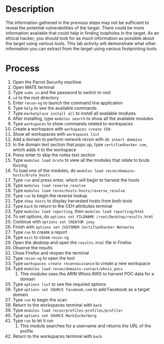 # Description
The information gathered in the previous steps may not be sufficient to reveal the potential vulnerabilities of the target. There could be more information available that could help in finding loopholes in the target. As an ethical hacker, you should look for as much information as possible about the target using various tools. This lab activity will demonstrate what other information you can extract from the target using various footprinting tools.

# Process
1. Open the Parrot Security machine
2. Open MATE terminal
3. Type `sudo su` and the password to switch to root
4. `cd` to the root directory
5. Enter `recon-ng` to launch the command line application
6. Type `help` to see the available commands
7. Type `marketplace install all` to install all available modules
8. After installing, type `modules search` to show all the available modules
9. Type `workspaces` to show commands related to workspaces
10. Create a workspace with `workspaces create CEH`
11. Show all workspaces with `workspaces list`
12. Add a domain to perform network recon with `db insert domains`
13. In the domain text section that pops up, type `certifiedhacker.com`, which adds it to the workspace
14. Press enter to skip the notes text section
15. Type `modules load brute` to view all the modules that relate to brute forcing
16. To load one of the modules, do `modules load recon/domains-hosts/brute_hosts`
17. Type `run` and press enter, which will begin to harvest the hosts
18. Type `modules load reverse_resolve`
19. Type `modules load recon/hosts-hosts/reverse_resolve`
20. Type `run` to begin the reverse lookup
21. Type `show hosts` to display harvested hosts from both tools
22. Type `back` to return to the CEH attributes terminal
23. Type `modules load reporting`, then `modules load reporting/html`
24. To set options, do `options set FILENAME /root/Desktop/results.html`
25. Continue with `options set CREATOR joey`
26. Finish with `options set CUSTOMER Certifiedhacker Networks`
27. Type `run` to create a report
28. Type `exit` to close `recon-ng`
29. Open the desktop and open the `results.html` file in Firefox
30. Observe the results
31. Close Firefox and reopen the terminal
32. Type `recon-ng` to open the tool
33. Type `workspaces create reconnaissance` to create a new workspace
34. Type `modules load recon/domains-contact/whois_pocs`
	1. This modules uses the ARIN Whois RWS to harvest POC data for a domain
35. Type `options list` to see the required options
36. Type `options set SOURCE facebook.com` to add Facebook as a target domain
37. Type `run` to begin the scan
38. Return to the workspaces terminal with `back`
39. Type `modules load recon/profiles-profiles/profiler`
40. Type `options set SOURCE MarkZuckerberg`
41. Type `run` to let it run
	1. This module searches for a username and returns the URL of the profile
42. Return to the workspaces terminal with `back`